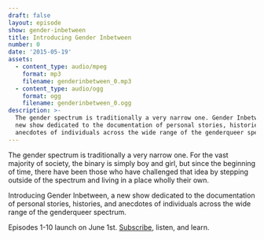 ```yaml
---
draft: false
layout: episode
show: gender-inbetween
title: Introducing Gender Inbetween
number: 0
date: '2015-05-19'
assets:
  - content_type: audio/mpeg
    format: mp3
    filename: genderinbetween_0.mp3
  - content_type: audio/ogg
    format: ogg
    filename: genderinbetween_0.ogg
description: >-
  The gender spectrum is traditionally a very narrow one. Gender Inbetween is
  new show dedicated to the documentation of personal stories, histories, and
  anecdotes of individuals across the wide range of the genderqueer spectrum.
---
```

The gender spectrum is traditionally a very narrow one. For the vast majority of society, the binary is simply boy and girl, but since the beginning of time, there have been those who have challenged that idea by stepping outside of the spectrum and living in a place wholly their own.

Introducing Gender Inbetween, a new show dedicated to the documentation of personal stories, histories, and anecdotes of individuals across the wide range of the genderqueer spectrum.

Episodes 1-10 launch on June 1st. [Subscribe](http://nicholaswyoung.com/programs/gender-inbetween), listen, and learn.